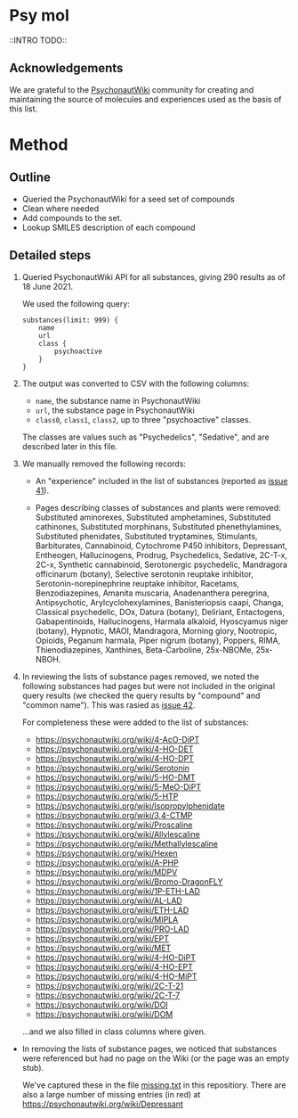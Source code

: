 # Psy mol

::INTRO TODO::


## Acknowledgements

We are grateful to the [PsychonautWiki](https://psychonautwiki.org/) community for creating and maintaining the source of molecules and experiences used as the basis of this list.

# Method

## Outline

- Queried the PsychonautWiki for a seed set of compounds
- Clean where needed
- Add compounds to the set.
- Lookup SMILES description of each compound

## Detailed steps

1. Queried PsychonautWiki API for all substances, giving 290 results as of 18 June 2021.

    We used the following query:

    ```
    substances(limit: 999) {
        name 
        url
        class {
            psychoactive
        }	
    }
    ```

2. The output was converted to CSV with the following columns:

    - `name`, the substance name in PsychonautWiki
    - `url`, the substance page in PsychonautWiki
    - `class0`, `class1`, `class2`, up to three "psychoactive" classes.

    The classes are values such as "Psychedelics", "Sedative", and are described later in this file.

2. We manually removed the following records:

    - An "experience" included in the list of substances (reported as [issue 41](https://github.com/psychonautwiki/bifrost/issues/41)).

    - Pages describing classes of substances and plants were removed: Substituted aminorexes, Substituted amphetamines, Substituted cathinones, Substituted morphinans, Substituted phenethylamines, Substituted phenidates, Substituted tryptamines, Stimulants, Barbiturates, Cannabinoid, Cytochrome P450 inhibitors, Depressant, Entheogen, Hallucinogens, Prodrug, Psychedelics, Sedative, 2C-T-x, 2C-x, Synthetic cannabinoid, Serotonergic psychedelic, Mandragora officinarum (botany), Selective serotonin reuptake inhibitor, Serotonin-norepinephrine reuptake inhibitor, Racetams, Benzodiazepines, Amanita muscaria, Anadenanthera peregrina, Antipsychotic, Arylcyclohexylamines, Banisteriopsis caapi, Changa, Classical psychedelic, DOx, Datura (botany), Deliriant, Entactogens, Gabapentinoids, Hallucinogens, Harmala alkaloid, Hyoscyamus niger (botany), Hypnotic, MAOI, Mandragora, Morning glory, Nootropic, Opioids, Peganum harmala, Piper nigrum (botany), Poppers, RIMA, Thienodiazepines, Xanthines, Beta-Carboline, 25x-NBOMe, 25x-NBOH. 

3. In reviewing the lists of substance pages removed, we noted the following substances had pages but were not included in the original query results (we checked the query results by "compound" and "common name"). This was rasied as [issue 42](https://github.com/psychonautwiki/bifrost/issues/42).

    For completeness these were added to the list of substances:

    - https://psychonautwiki.org/wiki/4-AcO-DiPT
    - https://psychonautwiki.org/wiki/4-HO-DET
    - https://psychonautwiki.org/wiki/4-HO-DPT
    - https://psychonautwiki.org/wiki/Serotonin
    - https://psychonautwiki.org/wiki/5-HO-DMT
    - https://psychonautwiki.org/wiki/5-MeO-DiPT
    - https://psychonautwiki.org/wiki/5-HTP
    - https://psychonautwiki.org/wiki/Isopropylphenidate
    - https://psychonautwiki.org/wiki/3,4-CTMP
    - https://psychonautwiki.org/wiki/Proscaline
    - https://psychonautwiki.org/wiki/Allylescaline
    - https://psychonautwiki.org/wiki/Methallylescaline
    - https://psychonautwiki.org/wiki/Hexen
    - https://psychonautwiki.org/wiki/A-PHP
    - https://psychonautwiki.org/wiki/MDPV
    - https://psychonautwiki.org/wiki/Bromo-DragonFLY
    - https://psychonautwiki.org/wiki/1P-ETH-LAD
    - https://psychonautwiki.org/wiki/AL-LAD
    - https://psychonautwiki.org/wiki/ETH-LAD
    - https://psychonautwiki.org/wiki/MIPLA
    - https://psychonautwiki.org/wiki/PRO-LAD
    - https://psychonautwiki.org/wiki/EPT
    - https://psychonautwiki.org/wiki/MET
    - https://psychonautwiki.org/wiki/4-HO-DiPT
    - https://psychonautwiki.org/wiki/4-HO-EPT
    - https://psychonautwiki.org/wiki/4-HO-MiPT
    - https://psychonautwiki.org/wiki/2C-T-21
    - https://psychonautwiki.org/wiki/2C-T-7
    - https://psychonautwiki.org/wiki/DOI
    - https://psychonautwiki.org/wiki/DOM

    ...and we also filled in class columns where given.

- In removing the lists of substance pages, we noticed that substances were referenced but had no page on the Wiki (or the page was an empty stub).

    We've captured these in the file [missing.txt](missing.txt) in this repositiory. There are also a large number of missing entries (in red) at https://psychonautwiki.org/wiki/Depressant
